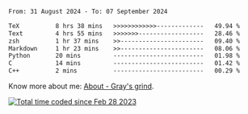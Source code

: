 <!--START_SECTION:waka-->

```txt
From: 31 August 2024 - To: 07 September 2024

TeX          8 hrs 38 mins   >>>>>>>>>>>>-------------   49.94 %
Text         4 hrs 55 mins   >>>>>>>------------------   28.46 %
zsh          1 hr 37 mins    >>-----------------------   09.40 %
Markdown     1 hr 23 mins    >>-----------------------   08.06 %
Python       20 mins         -------------------------   01.98 %
C            14 mins         -------------------------   01.42 %
C++          2 mins          -------------------------   00.29 %
```

<!--END_SECTION:waka-->

<!-- [![grayxu's github stats](https://github-readme-stats.vercel.app/api?username=grayxu&count_private=true&show_icons=true)](https://github.com/grayxu) -->

Know more about me: [About - Gray's grind](https://www.grayxu.cn/).
<p align="left">
  <a href="https://wakatime.com/@c69eb31e-43a1-463f-8968-c3449e386f57"><img src="https://wakatime.com/badge/user/c69eb31e-43a1-463f-8968-c3449e386f57.svg" title="Total time coded since Feb 28 2023" /></a>
</p>

